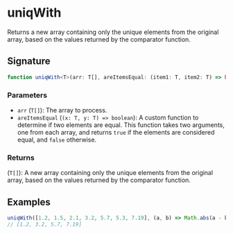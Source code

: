 # uniqWith

Returns a new array containing only the unique elements from the original array, based on the values returned by the comparator function.

## Signature

```typescript
function uniqWith<T>(arr: T[], areItemsEqual: (item1: T, item2: T) => boolean): T[];
```

### Parameters

- `arr` (`T[]`): The array to process.
- `areItemsEqual` (`(x: T, y: T) => boolean`): A custom function to determine if two elements are equal. This function takes two arguments, one from each array, and returns `true` if the elements are considered equal, and `false` otherwise.

### Returns

(`T[]`): A new array containing only the unique elements from the original array, based on the values returned by the comparator function.

## Examples

```typescript
uniqWith([1.2, 1.5, 2.1, 3.2, 5.7, 5.3, 7.19], (a, b) => Math.abs(a - b) < 1);
// [1.2, 3.2, 5.7, 7.19]
```
